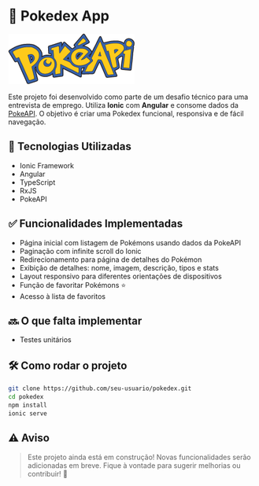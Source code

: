 # 📱 Pokedex App

![Pokedex Banner](https://raw.githubusercontent.com/PokeAPI/media/master/logo/pokeapi_256.png)

Este projeto foi desenvolvido como parte de um desafio técnico para uma entrevista de emprego. Utiliza **Ionic** com **Angular** e consome dados da [PokeAPI](https://pokeapi.co/). O objetivo é criar uma Pokedex funcional, responsiva e de fácil navegação.

## 🚀 Tecnologias Utilizadas

- Ionic Framework
- Angular
- TypeScript
- RxJS
- PokeAPI

## ✅ Funcionalidades Implementadas

- Página inicial com listagem de Pokémons usando dados da PokeAPI
- Paginação com infinite scroll do Ionic
- Redirecionamento para página de detalhes do Pokémon
- Exibição de detalhes: nome, imagem, descrição, tipos e stats
- Layout responsivo para diferentes orientações de dispositivos
- Função de favoritar Pokémons ⭐
- Acesso à lista de favoritos

## 🔜 O que falta implementar

- Testes unitários

## 🛠️ Como rodar o projeto

```bash
git clone https://github.com/seu-usuario/pokedex.git
cd pokedex
npm install
ionic serve
```

## ⚠️ Aviso

> Este projeto ainda está em construção! Novas funcionalidades serão adicionadas em breve. Fique à vontade para sugerir melhorias ou contribuir! 🚧